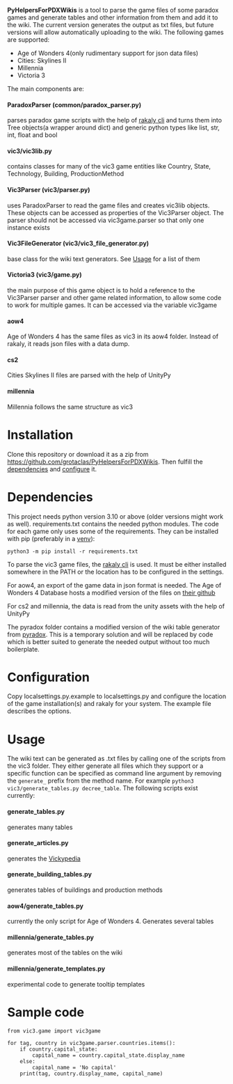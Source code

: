 **PyHelpersForPDXWikis** is a tool to parse the game files of some paradox games and generate tables and other information from
them and add it to the wiki. The current version generates the output as txt files, but future versions will allow
automatically uploading to the wiki. The following games are supported:

* Age of Wonders 4(only rudimentary support for json data files)
* Cities: Skylines II
* Millennia
* Victoria 3


The main components are:

#### ParadoxParser (common/paradox_parser.py)
parses paradox game scripts with the help of [rakaly cli](https://github.com/rakaly/cli) and turns them into
Tree objects(a wrapper around dict) and generic python types like list, str, int, float and bool

#### vic3/vic3lib.py
contains classes for many of the vic3 game entities like Country, State, Technology, Building, ProductionMethod

#### Vic3Parser (vic3/parser.py)
uses ParadoxParser to read the game files and creates vic3lib objects. These objects can be accessed as properties
of the Vic3Parser object. The parser should not be accessed via vic3game.parser so that only one instance exists

#### Vic3FileGenerator (vic3/vic3_file_generator.py)
base class for the wiki text generators. See [Usage](#Usage) for a list of them

#### Victoria3 (vic3/game.py)
the main purpose of this game object is to hold a reference to the Vic3Parser parser and other game related
information, to allow some code to work for multiple games. It can be accessed via the variable vic3game

#### aow4

Age of Wonders 4 has the same files as vic3 in its aow4 folder. Instead of rakaly, it reads json files with a data dump.

#### cs2

Cities Skylines II files are parsed with the help of UnityPy

#### millennia

Millennia follows the same structure as vic3

# Installation

Clone this repository or download it as a zip from https://github.com/grotaclas/PyHelpersForPDXWikis. Then fulfill
the [dependencies](#Dependencies) and [configure](#Configuration) it.

# Dependencies

This project needs python version 3.10 or above (older versions might work as well). requirements.txt contains the
needed python modules. The code for each game only uses some of the requirements.
They can be installed with pip (preferably in a [venv](https://docs.python.org/3/tutorial/venv.html)):

    python3 -m pip install -r requirements.txt

To parse the vic3 game files, the [rakaly cli](https://github.com/rakaly/cli) is used. It must be either installed somewhere
in the PATH or the location has to be configured in the settings.

For aow4, an export of the game data in json format is needed. The Age of Wonders 4 Database hosts a modified
version of the files on [their github](https://github.com/MinionsArt/aow4db/tree/main/Data) 

For cs2 and millennia, the data is read from the unity assets with the help of UnityPy

The pyradox folder contains a modified version of the wiki table generator
from [pyradox](https://github.com/ajul/pyradox). This is a temporary solution and will be replaced by code which is
better suited to generate the needed output without too much boilerplate.

# Configuration

Copy localsettings.py.example to localsettings.py and configure the location of the game installation(s) and rakaly for
your system. The example file describes the options.

# Usage

The wiki text can be generated as .txt files by calling one of the scripts from the vic3 folder. They either generate
all files which they support or a specific function can be specified as command line argument by removing
the `generate_` prefix from the method name. For example `python3 vic3/generate_tables.py decree_table`. The following
scripts exist currently:

#### generate_tables.py
generates many tables

#### generate_articles.py
generates the [Vickypedia](https://vic3.paradoxwikis.com/Vickypedia)

#### generate_building_tables.py
generates tables of buildings and production methods

#### aow4/generate_tables.py
currently the only script for Age of Wonders 4. Generates several tables

#### millennia/generate_tables.py
generates most of the tables on the wiki

#### millennia/generate_templates.py
experimental code to generate tooltip templates

# Sample code
    from vic3.game import vic3game

    for tag, country in vic3game.parser.countries.items():
        if country.capital_state:
            capital_name = country.capital_state.display_name
        else:
            capital_name = 'No capital'
        print(tag, country.display_name, capital_name)
